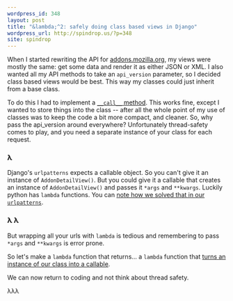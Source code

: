 ```yaml
---
wordpress_id: 348
layout: post
title: "&lambda;^2: safely doing class based views in Django"
wordpress_url: http://spindrop.us/?p=348
site: spindrop
---
```

[a]: https://addons.mozilla.org/
[call]: http://github.com/davedash/zamboni/blob/b5a147820840e66b542691e7239f15eccdebeec9/apps/api/views.py#L39
[lambda]: http://github.com/davedash/zamboni/blob/b5a147820840e66b542691e7239f15eccdebeec9/apps/api/urls.py#L10
[classview]: http://github.com/davedash/zamboni/blob/609ec5467dd6db6a6647f375e95abced5203a1b2/apps/api/urls.py#L9

When I started rewriting the API for [addons.mozilla.org][a], my views were mostly the same: get some data and render it as either JSON or XML.  I also wanted all my API methods to take an `api_version` parameter, so I decided class based views would be best.  This way my classes could just inherit from a base class.

To do this I had to implement a [`__call__` method][call].  This works fine, except I wanted to store things into the class -- after all the whole point of my use of classes was to keep the code a bit more compact, and cleaner.  So, why pass the api_version around everywhere?  Unfortunately thread-safety comes to play, and you need a separate instance of your class for each request.

<!--more-->

### &lambda;

Django's `urlpatterns` expects a callable object.  So you can't give it an instance of `AddonDetailView()`.  But you could give it a callable that creates an instance of `AddonDetailView()` and passes it `*args` and `**kwargs`.  Luckily python has `lambda` functions.  You can [note how we solved that in our `urlpatterns`][lambda].

### &lambda; &lambda;

But wrapping all your urls with `lambda` is tedious and remembering to pass `*args` and `**kwargs` is error prone.

So let's make a `lambda` function that returns... a `lambda` function that [turns an instance of our class into a callable][classview].

We can now return to coding and not think about thread safety.

&lambda;&lambda;&lambda;

